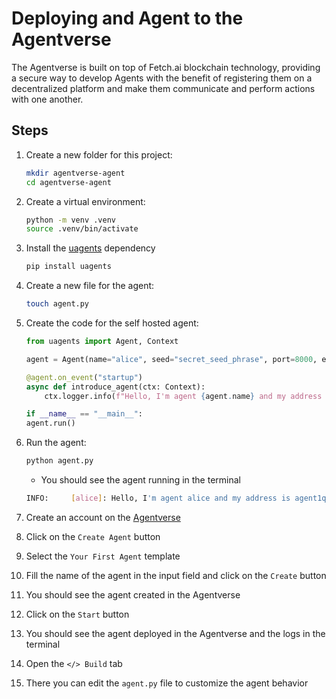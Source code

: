 # Deploying and Agent to the Agentverse

The Agentverse is built on top of Fetch.ai blockchain technology, providing a secure way to develop Agents with the benefit of registering them on a decentralized platform and make them communicate and perform actions with one another.

## Steps

1. Create a new folder for this project:

   ```bash
   mkdir agentverse-agent
   cd agentverse-agent
   ```

2. Create a virtual environment:

   ```bash
   python -m venv .venv
   source .venv/bin/activate
   ```

3. Install the [uagents](https://pypi.org/project/uagents/) dependency

   ```bash
   pip install uagents
   ```

4. Create a new file for the agent:

   ```bash
   touch agent.py
   ```

5. Create the code for the self hosted agent:

   ```python  
   from uagents import Agent, Context

   agent = Agent(name="alice", seed="secret_seed_phrase", port=8000, endpoint=["http://localhost:8000/submit"])

   @agent.on_event("startup")
   async def introduce_agent(ctx: Context):
       ctx.logger.info(f"Hello, I'm agent {agent.name} and my address is {agent.address}.")

   if __name__ == "__main__":
   agent.run()
   ```

6. Run the agent:

   ```bash
   python agent.py
   ```

   - You should see the agent running in the terminal

   ```bash
   INFO:     [alice]: Hello, I'm agent alice and my address is agent1qtu6wt5jphhmdjau0hdhc002ashzjnueqe89gvvuln8mawm3m0xrwmn9a76.
   ```

7. Create an account on the [Agentverse](https://agentverse.ai/)

8. Click on the `Create Agent` button

9. Select the `Your First Agent` template

10. Fill the name of the agent in the input field and click on the `Create` button

11. You should see the agent created in the Agentverse

12. Click on the `Start` button

13. You should see the agent deployed in the Agentverse and the logs in the terminal

14. Open the `</> Build` tab

15. There you can edit the `agent.py` file to customize the agent behavior
